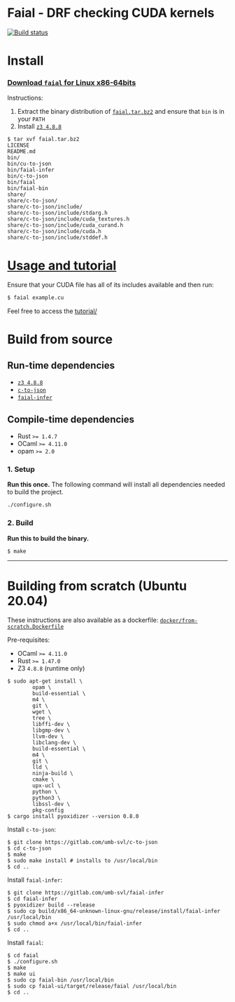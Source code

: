 # Faial - DRF checking CUDA kernels

[![Build status](https://ci.appveyor.com/api/projects/status/n2uv6o1mpl18w5ir?svg=true)](https://ci.appveyor.com/project/cogumbreiro/faial)

# Install

### [Download `faial` for Linux x86-64bits](https://gitlab.com/umb-svl/faial/-/jobs/artifacts/master/raw/bundle/faial.tar.bz2?job=bundle)

<!--
### [Download `faial` for Windows x86-64bits](https://ci.appveyor.com/api/projects/cogumbreiro/faial/artifacts/faial-win64.zip)
-->

Instructions:
1. Extract the binary distribution of [`faial.tar.bz2`](https://gitlab.com/umb-svl/c-to-json) and ensure that `bin` is in your `PATH`
2. Install [`z3 4.8.8`](https://github.com/Z3Prover/z3/releases/tag/z3-4.8.8)


```
$ tar xvf faial.tar.bz2 
LICENSE
README.md
bin/
bin/cu-to-json
bin/faial-infer
bin/c-to-json
bin/faial
bin/faial-bin
share/
share/c-to-json/
share/c-to-json/include/
share/c-to-json/include/stdarg.h
share/c-to-json/include/cuda_textures.h
share/c-to-json/include/cuda_curand.h
share/c-to-json/include/cuda.h
share/c-to-json/include/stddef.h
```


# [Usage and tutorial](tutorial/README.md)

Ensure that your CUDA file has all of its includes available and then run:

```bash
$ faial example.cu
```

Feel free to access the  [tutorial/](tutorial/)

# Build from source

## Run-time dependencies

* [`z3 4.8.8`](https://github.com/Z3Prover/z3/releases/tag/z3-4.8.8)
* [`c-to-json`](https://gitlab.com/umb-svl/c-to-json)
* [`faial-infer`](https://gitlab.com/umb-svl/faial-infer/)

## Compile-time dependencies

* Rust `>= 1.4.7`
* OCaml `>= 4.11.0`
* opam `>= 2.0`


### 1. Setup

**Run this once.** The following command will install all dependencies needed to build the project.

```bash
./configure.sh
```

### 2. Build

**Run this to build the binary.**

```bash
$ make
```

---

# Building from scratch (Ubuntu 20.04)

These instructions are also available as a dockerfile: [`docker/from-scratch.Dockerfile`](docker/from-scratch.Dockerfile)

Pre-requisites:
* OCaml `>= 4.11.0`
* Rust `>= 1.47.0`
* Z3 `4.8.8` (runtime only)

```
$ sudo apt-get install \
        opam \
        build-essential \
        m4 \
        git \
        wget \
        tree \
        libffi-dev \
        libgmp-dev \
        llvm-dev \
        libclang-dev \
        build-essential \
        m4 \
        git \
        lld \
        ninja-build \
        cmake \
        upx-ucl \
        python \
        python3 \
        libssl-dev \
        pkg-config
$ cargo install pyoxidizer --version 0.8.0
```

Install `c-to-json`:
```
$ git clone https://gitlab.com/umb-svl/c-to-json
$ cd c-to-json
$ make
$ sudo make install # installs to /usr/local/bin
$ cd ..
```

Install `faial-infer`:
```
$ git clone https://gitlab.com/umb-svl/faial-infer
$ cd faial-infer
$ pyoxidizer build --release
$ sudo cp build/x86_64-unknown-linux-gnu/release/install/faial-infer /usr/local/bin
$ sudo chmod a+x /usr/local/bin/faial-infer
$ cd ..
```

Install `faial`:
```
$ cd faial
$ ./configure.sh
$ make
$ make ui
$ sudo cp faial-bin /usr/local/bin
$ sudo cp faial-ui/target/release/faial /usr/local/bin
$ cd ..
```